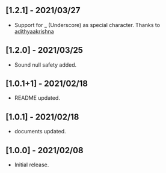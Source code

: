 ## [1.2.1] - 2021/03/27

* Support for _ (Underscore) as special character. Thanks to [adithyaakrishna](https://github.com/adithyaakrishna)

## [1.2.0] - 2021/03/25

* Sound null safety added.

## [1.0.1+1] - 2021/02/18

* README updated.

## [1.0.1] - 2021/02/18

* documents updated.

## [1.0.0] - 2021/02/08

* Initial release.
